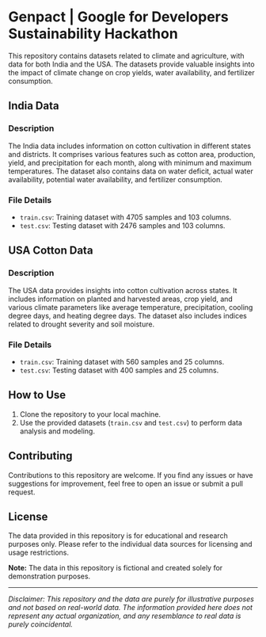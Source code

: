 # Genpact | Google for Developers Sustainability Hackathon

This repository contains datasets related to climate and agriculture, with data for both India and the USA. The datasets provide valuable insights into the impact of climate change on crop yields, water availability, and fertilizer consumption.

## India Data

### Description
The India data includes information on cotton cultivation in different states and districts. It comprises various features such as cotton area, production, yield, and precipitation for each month, along with minimum and maximum temperatures. The dataset also contains data on water deficit, actual water availability, potential water availability, and fertilizer consumption.

### File Details
- `train.csv`: Training dataset with 4705 samples and 103 columns.
- `test.csv`: Testing dataset with 2476 samples and 103 columns.

## USA Cotton Data

### Description
The USA data provides insights into cotton cultivation across states. It includes information on planted and harvested areas, crop yield, and various climate parameters like average temperature, precipitation, cooling degree days, and heating degree days. The dataset also includes indices related to drought severity and soil moisture.

### File Details
- `train.csv`: Training dataset with 560 samples and 25 columns.
- `test.csv`: Testing dataset with 400 samples and 25 columns.

## How to Use
1. Clone the repository to your local machine.
2. Use the provided datasets (`train.csv` and `test.csv`) to perform data analysis and modeling.

## Contributing
Contributions to this repository are welcome. If you find any issues or have suggestions for improvement, feel free to open an issue or submit a pull request.

## License
The data provided in this repository is for educational and research purposes only. Please refer to the individual data sources for licensing and usage restrictions.

**Note:** The data in this repository is fictional and created solely for demonstration purposes.

---
*Disclaimer: This repository and the data are purely for illustrative purposes and not based on real-world data. The information provided here does not represent any actual organization, and any resemblance to real data is purely coincidental.*
